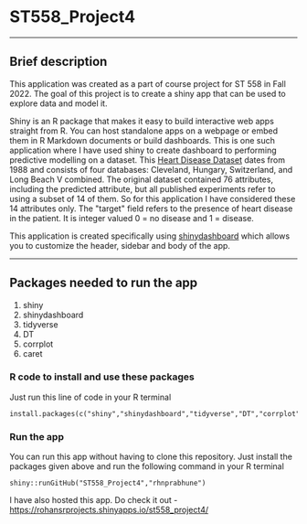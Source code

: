 # ST558_Project4

---
## Brief description
This application was created as a part of course project for ST 558 in Fall 2022. The goal of this project is to create a shiny app that can be used to explore data and model it.

Shiny is an R package that makes it easy to build interactive web apps straight from R. You can host standalone apps on a webpage or embed them in R Markdown documents or build dashboards. This is one such application where I have used shiny to create dashboard to performing predictive modelling on a dataset.
This [Heart Disease Dataset](https://www.kaggle.com/datasets/johnsmith88/heart-disease-dataset) dates from 1988 and consists of four databases: Cleveland, Hungary, Switzerland, and Long Beach V combined. The original dataset contained 76 attributes, including the predicted attribute, but all published experiments refer to using a subset of 14 of them. So for this application I have considered these 14 attributes only. The "target" field refers to the presence of heart disease in the patient. It is integer valued 0 = no disease and 1 = disease.

This application is created specifically using [shinydashboard](https://rstudio.github.io/shinydashboard/index.html) which allows you to customize the header, sidebar and body of the app.

---
## Packages needed to run the app

1. shiny
2. shinydashboard
3. tidyverse
4. DT
5. corrplot
6. caret

### R code to install and use these packages
Just run this line of code in your R terminal
```
install.packages(c("shiny","shinydashboard","tidyverse","DT","corrplot","caret"))
```

### Run the app
You can run this app without having to clone this repository. Just install the packages given above and run the following command in your R terminal
```
shiny::runGitHub("ST558_Project4","rhnprabhune")
```

I have also hosted this app. Do check it out - https://rohansrprojects.shinyapps.io/st558_project4/
